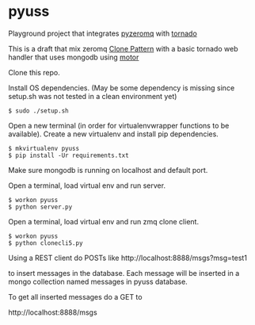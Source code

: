 # pyuss

Playground project that integrates [pyzeromq](https://github.com/zeromq/pyzmq)
with [tornado](http://www.tornadoweb.org/en/stable/)

This is a draft that mix zeromq [Clone Pattern](http://zguide.zeromq.org/page:all#Reliable-Pub-Sub-Clone-Pattern)
with a basic tornado web handler that uses mongodb using [motor](http://motor.readthedocs.org/en/stable/)

Clone this repo.

Install OS dependencies.
(May be some dependency is missing since setup.sh was not tested in a clean environment yet)

```shell
$ sudo ./setup.sh
`````

Open a new terminal (in order for virtualenvwrapper functions to be available).
Create a new virtualenv and install pip dependencies.

```shell
$ mkvirtualenv pyuss
$ pip install -Ur requirements.txt
```````````
Make sure mongodb is running on localhost and default port.

Open a terminal, load virtual env and run server.

```shell
$ workon pyuss 
$ python server.py
```````````

Open a terminal, load virtual env and run zmq clone client.

```shell
$ workon pyuss 
$ python clonecli5.py
```````````

Using a REST client do POSTs like
http://localhost:8888/msgs?msg=test1

to insert messages in the database. Each message will be inserted in a mongo collection named messages in pyuss database.

To get all inserted messages do a GET to

http://localhost:8888/msgs
